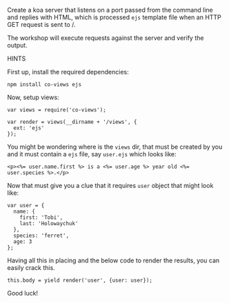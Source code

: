 Create a koa server that listens on a port passed from the command line and replies with HTML, which is processed `ejs` template file when an HTTP GET request is sent to /.

The workshop will execute requests against the server and verify the output.

HINTS

First up, install the required dependencies:

```
npm install co-views ejs
```

Now, setup views:

```
var views = require('co-views');

var render = views(__dirname + '/views', {
  ext: 'ejs'
});
```

You might be wondering where is the `views` dir, that must be created by you and it must contain a `ejs` file, say `user.ejs` which looks like:

```
<p><%= user.name.first %> is a <%= user.age %> year old <%= user.species %>.</p>
```

Now that must give you a clue that it requires `user` object that might look like:

```
var user = {
  name: {
    first: 'Tobi',
    last: 'Holowaychuk'
  },
  species: 'ferret',
  age: 3
};
```

Having all this in placing and the below code to render the results, you can easily crack this.

```
this.body = yield render('user', {user: user});
```

Good luck!
